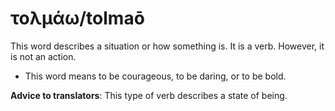 # τολμάω/tolmaō
This word describes a situation or how something is. It is a verb. However, it is not an action. 

* This word means to be courageous, to be daring, or to be bold.

**Advice to translators**: This type of verb describes a state of being. 
